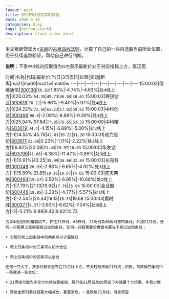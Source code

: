 ```yaml
---
layout: post
title: 股价四线法则实时数据
date: 2020-5-10
categories: blog
tags: [python,stock]
description: stock index alert
---
```



本文根据雪球大v[古泉](https://xueqiu.com/u/7148646888)的[古泉四线法则](https://xueqiu.com/7148646888/130498192)，计算了自己的一些自选股当前所处位置，用于持续追踪验证，帮助自己进行判断。

**说明**：下表中4线对应取值为`红色`表示最新价处于对应指标上方，属正面

时间|名称|代码|最新价|当日|3日|5日|位置|变动|距离|ma21|ma60|ma21w|ma60w
---|---|---|---|---|---|---|---|---
15:00:03|信维通信|[300136](https://xueqiu.com/S/SZ300136)|`56.62`|1.85%|-4.74%|-4.63%|处`4`线上方|0|20.03%|`54.35`|`49.73`|`46.04`|`40.61`
15:00:03|寒锐钴业|[300618](https://xueqiu.com/S/SZ300618)|`78.11`|-5.66%|-9.40%|5.97%|处`4`线上方|0|24.22%|`72.66`|`62.23`|`57.82`|`60.65`
15:00:03|中科创达|[300496](https://xueqiu.com/S/SZ300496)|`90.0`|-2.09%|-8.88%|-9.39%|处`3`线上方|0|25.94%|97.84|`77.85`|`70.65`|`53.33`
15:00:00|中科曙光|[603019](https://xueqiu.com/S/SH603019)|`44.4`|-4.15%|-6.89%|-5.00%|处`3`线上方|-1|14.55%|45.76|`42.01`|`39.22`|`31.20`
15:00:01|诺力股份|[603611](https://xueqiu.com/S/SH603611)|`21.66`|0.23%|-1.11%|-2.22%|处`3`线上方|1|6.92%|22.09|`21.43`|`19.97`|`18.03`
15:00:00|华友钴业|[603799](https://xueqiu.com/S/SH603799)|`41.66`|-4.38%|-11.47%|-3.89%|处`3`线上方|-1|10.91%|43.25|`38.99`|`36.66`|`32.84`
15:00:03|长亮科技|[300348](https://xueqiu.com/S/SZ300348)|`20.93`|-2.88%|-9.65%|-4.92%|处`3`线上方|-1|15.89%|21.85|`19.16`|`18.07`|`14.66`
15:00:03|盛天网络|[300494](https://xueqiu.com/S/SZ300494)|`19.57`|-3.50%|-6.95%|-10.68%|处`2`线上方|-1|7.79%|21.13|19.92|`17.76`|`15.04`
15:00:00|金证股份|[600446](https://xueqiu.com/S/SH600446)|`18.85`|-3.33%|-4.77%|-5.57%|处`1`线上方|-1|-2.54%|20.34|19.13|`18.33`|19.68
15:00:03|赢时胜|[300377](https://xueqiu.com/S/SZ300377)|`9.37`|-3.60%|-6.62%|-7.04%|处`0`线上方|-2|-5.21%|9.88|9.40|9.62|10.73

```
古泉4线法则的精髓如下。抓住21日线、60日线、21周线及60周线等四条线，外加21月线，任何一只股票上涨都要穿过这四条线，任何一只股票要想爆雷也要先下穿过这四条线：

+ 当股价爬上四条线中的两条可以少量建仓

+ 爬上四条线中的三条可以加大仓位

+ 爬上四条线中的四条可以全仓

任何一只大牛，其股价都会坚守在21月线上方，不会轻易跌破21月线；相反，每跌破四条线中一条就减一些仓位：

+ 21周线可做为多空分水岭及警戒线，股价在21周线及60周线下方就要十分慎重，多看少做

+ 跌破全部四条线就要大幅减仓，甚至清仓，一旦跌破21月线，清仓观望
```